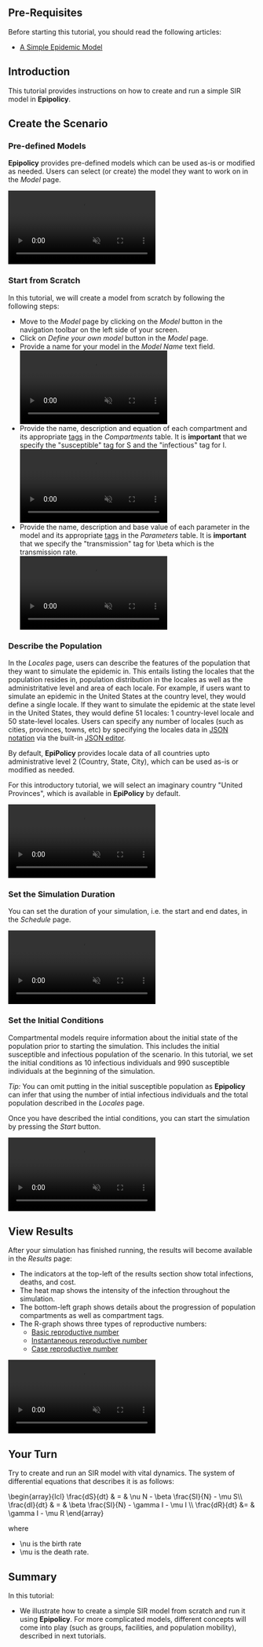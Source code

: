 ## Pre-Requisites

Before starting this tutorial, you should read the following articles:
- [A Simple Epidemic Model](sir_model)

## Introduction

<!-- This tutorial provides the mathematical and theoretical background for deterministic compartmental models, with instructions on how to create a simple SIR model and run it on **Epipolicy**. -->

This tutorial provides instructions on how to create and run a simple <tex>SIR</tex> model in **Epipolicy**.

## Create the Scenario

### Pre-defined Models

**Epipolicy** provides pre-defined models which can be used as-is or modified as needed. Users can select (or create) the model they want to work on in the _Model_ page.

<div class="tutorial-video-container">
    <video class="tutorial-video" autoplay muted loop>
        <source src="assets/create_your_first_model/model-predefined.mp4" type="video/mp4">
    </video>
</div>

### Start from Scratch

In this tutorial, we will create a model from scratch by following the following steps:

- Move to the _Model_ page by clicking on the *Model* button in the navigation toolbar on the left side of your screen. 
- Click on *Define your own model* button in the _Model_ page.
- Provide a name for your model in the *Model Name* text field.
    <div class="tutorial-video-container">
        <video class="tutorial-video" autoplay muted loop>
            <source src="assets/create_your_first_model/model-name.mp4" type="video/mp4">
        </video>
    </div>
- Provide the name, description and equation of each compartment and its appropriate [tags](tags) in the *Compartments* table.
    It is **important** that we specify the "susceptible" tag for <tex>S</tex> and the "infectious" tag for <tex>I</tex>.
    <div class="tutorial-video-container">
        <video class="tutorial-video" autoplay muted loop controls>
            <source src="assets/create_your_first_model/model-compartment.mp4" type="video/mp4">
        </video>
    </div>
- Provide the name, description and base value of each parameter in the model and its appropriate [tags](tags) in the *Parameters* table. 
    It is **important** that we specify the "transmission" tag for <tex>\beta</tex> which is the transmission rate.
    <div class="tutorial-video-container">
        <video class="tutorial-video" autoplay muted loop controls>
            <source src="assets/create_your_first_model/model-parameter.mp4" type="video/mp4">
        </video>
    </div>

### Describe the Population

In the _Locales_ page, users can describe the features of the population that they want to simulate the epidemic in. This entails listing the locales that the population resides in, population distribution in the locales as well as the administritative level and area of each locale. 
For example, if users want to simulate an epidemic in the United States at the country level, they would define a single locale. 
If they want to simulate the epidemic at the state level in the United States, they would define 51 locales: 1 country-level locale and 50 state-level locales. Users can specify any number of locales (such as cities, provinces, towns, etc) by specifying the locales data in [JSON notation](https://www.json.org/json-en.html) via the built-in [JSON editor](json_editor).

By default, **EpiPolicy** provides locale data of all countries upto administrative level 2 (Country, State, City), which can be used as-is or modified as needed.

For this introductory tutorial, we will select an imaginary country "United Provinces", which is available in **EpiPolicy** by default.

<div class="tutorial-video-container">
    <video class="tutorial-video" autoplay muted loop controls>
        <source src="assets/create_your_first_model/locales.mp4" type="video/mp4">
    </video>
</div>

### Set the Simulation Duration

You can set the duration of your simulation, i.e. the start and end dates, in the _Schedule_ page.

<div class="tutorial-video-container">
    <video class="tutorial-video" autoplay muted loop controls>
        <source src="assets/create_your_first_model/schedule.mp4" type="video/mp4">
    </video>
</div>

### Set the Initial Conditions

Compartmental models require information about the initial state of the population prior to starting the simulation. 
This includes the initial susceptible and infectious population of the scenario. 
In this tutorial, we set the initial conditions as 10 infectious individuals and 990 susceptible individuals at the beginning of the simulation.

_Tip:_ You can omit putting in the initial susceptible population as **Epipolicy** can infer that using the number of intial infectious individuals and the total population described in the _Locales_ page.

Once you have described the intial conditions, you can start the simulation by pressing the _Start_ button.

<div class="tutorial-video-container">
    <video class="tutorial-video" autoplay muted loop controls>
        <source src="assets/create_your_first_model/initialize.mp4" type="video/mp4">
    </video>
</div>

## View Results

After your simulation has finished running, the results will become available in the _Results_ page:

- The indicators at the top-left of the results section show total infections, deaths, and cost.
- The heat map shows the intensity of the infection throughout the simulation.
- The bottom-left graph shows details about the progression of population compartments as well as compartment tags.
- The R-graph shows three types of reproductive numbers: 
    - [Basic reproductive number](https://web.stanford.edu/~jhj1/teachingdocs/Jones-on-R0.pdf)
    - [Instantaneous reproductive number](https://www.ncbi.nlm.nih.gov/pmc/articles/PMC7325187/)
    - [Case reproductive number](https://academic.oup.com/aje/article/178/9/1505/89262)

<div class="tutorial-video-container">
    <video class="tutorial-video" autoplay muted loop controls>
        <source src="assets/create_your_first_model/results.mp4" type="video/mp4">
    </video>
</div>

## Your Turn

Try to create and run an <tex>SIR</tex> model with vital dynamics. 
The system of differential equations that describes it is as follows:

<texb>
\begin{array}{lcl} \frac{dS}{dt} & = & \nu N - \beta \frac{SI}{N} - \mu S\\
\frac{dI}{dt} & = & \beta \frac{SI}{N} - \gamma I - \mu I \\
\frac{dR}{dt} &= & \gamma I - \mu R
\end{array}
</texb>

where 
- <tex>\nu</tex> is the birth rate
- <tex>\mu</tex> is the death rate.

## Summary

In this tutorial:
- We illustrate how to create a simple SIR model from scratch and run it using **Epipolicy**. For more complicated models, different concepts will come into play (such as groups, facilities, and population mobility), described in next tutorials.
